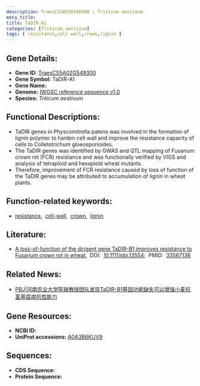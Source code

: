 ```yaml
---
description: TraesCS5A02G549300 ; Triticum aestivum
meta_title:
title: TaDIR-A1
categories: [Triticum aestivum]
tags: [ resistance,cell wall,crown,lignin ]
---
```


## Gene Details:
- **Gene ID:**	[TraesCS5A02G549300](https://ensembl.gramene.org/Triticum_aestivum/Gene/Summary?g=TraesCS5A02G549300)
- **Gene Symbol:** TaDIR-A1
- **Gene Name:** 
- **Genome:** [IWGSC reference sequence v1.0](https://ensembl.gramene.org/Triticum_aestivum/Info/Index)
- **Species:** *Triticum aestivum*

## Functional Descriptions:
   - TaDIR genes in Physcomitrella patens was involved in the formation of lignin polymer to harden cell wall and improve the resistance capacity of cells to Colletotrichum gloeosporioides.
   - The TaDIR genes was identified by GWAS and QTL mapping of Fusarium crown rot (FCR) resistance and was functionally verified by VIGS and analysis of tetraploid and hexaploid wheat mutants.
   - Therefore, improvement of FCR resistance caused by loss of function of the TaDIR genes may be attributed to accumulation of lignin in wheat plants. 

## Function-related keywords:
   - [resistance](/tags/resistance/),&nbsp;&nbsp;[cell-wall](/tags/cell-wall/),&nbsp;&nbsp;[crown](/tags/crown/),&nbsp;&nbsp;[lignin](/tags/lignin/)

## Literature:
   - [A loss-of-function of the dirigent gene TaDIR-B1 improves resistance to Fusarium crown rot in wheat.]( https://onlinelibrary.wiley.com/doi/10.1111/pbi.13554)&nbsp;&nbsp;DOI:&nbsp;&nbsp;[10.1111/pbi.13554](https://onlinelibrary.wiley.com/doi/10.1111/pbi.13554);&nbsp;&nbsp;PMID:&nbsp;&nbsp;[33567136](https://pubmed.ncbi.nlm.nih.gov/33567136/)

## Related News:
   - [PBJ|河南农业大学陈锋教授团队发现TaDIR-B1基因功能缺失可以增强小麦抗茎基腐病抗性能力](https://mp.weixin.qq.com/s?__biz=Mzg3MDEwNDEyMg==&mid=2247505216&idx=1&sn=921cdc2ba28f6250436627680206885e&chksm=ce907815f9e7f103378b671ba7c81d534cb812550f19bd366de93fb73308f766d7dec97eb4b1&scene=27#wechat_redirect)

## Gene Resources:
- **NCBI ID:**  [](https://www.ncbi.nlm.nih.gov/gene/?term=)
- **UniProt accessions:** [A0A3B6KUV9](https://www.uniprot.org/uniprotkb/A0A3B6KUV9/entry)



## Sequences:
- **CDS Sequence:**
- **Protein Sequence:**
